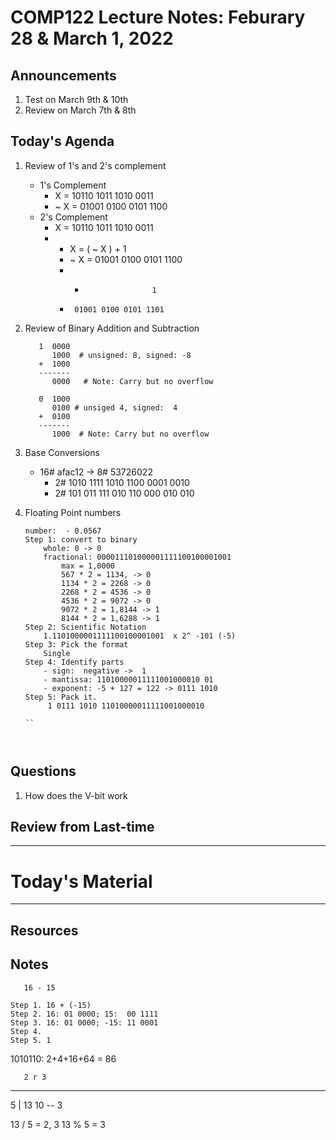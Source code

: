 # COMP122 Lecture Notes: Feburary 28 & March 1, 2022

## Announcements
   1. Test on March 9th & 10th
   1. Review on March 7th & 8th

## Today's Agenda
   1. Review of 1's and 2's complement
      * 1's Complement
        -   X = 10110 1011 1010 0011
        - ~ X = 01001 0100 0101 1100
      * 2's Complement
        -   X = 10110 1011 1010 0011
        - - X = ( ~ X ) + 1
          *  ~ X = 01001 0100 0101 1100
            -    +                    1
            -      01001 0100 0101 1101
   1. Review of Binary Addition and Subtraction
      ```
         1  0000
            1000  # unsigned: 8, signed: -8
         +  1000
         -------
            0000   # Note: Carry but no overflow

         0  1000
            0100 # unsiged 4, signed:  4 
         +  0100
         -------
            1000  # Note: Carry but no overflow

      ```


   1. Base Conversions
      - 16#  afac12  ->  8# 53726022
        * 2# 1010 1111 1010 1100 0001 0010 
        * 2# 101 011 111 010 110 000 010 010

   1. Floating Point numbers
      ``` 
      number:  - 0.0567
      Step 1: convert to binary
          whole: 0 -> 0
          fractional: 000011101000001111100100001001
              max = 1,0000
              567 * 2 = 1134, -> 0
              1134 * 2 = 2268 -> 0
              2268 * 2 = 4536 -> 0
              4536 * 2 = 9072 -> 0
              9072 * 2 = 1,8144 -> 1
              8144 * 2 = 1,6288 -> 1
      Step 2: Scientific Notation
          1.1101000001111100100001001  x 2^ -101 (-5)
      Step 3: Pick the format
          Single
      Step 4: Identify parts
          - sign:  negative ->  1
          - mantissa: 11010000011111001000010 01
          - exponent: -5 + 127 = 122 -> 0111 1010
      Step 5: Pack it.
           1 0111 1010 11010000011111001000010

      ``



## Questions
   1. How does the V-bit work


## Review from Last-time

---
# Today's Material


---
## Resources
## Notes
```
   16 - 15

Step 1. 16 + (-15)
Step 2. 16: 01 0000; 15:  00 1111
Step 3. 16: 01 0000; -15: 11 0001
Step 4.
Step 5. 1
```

1010110:   2+4+16+64 = 86

       2 r 3
   -----
5 |  13
     10
     --
      3

13 / 5 = 2, 3
13 % 5 = 3
